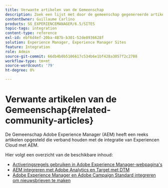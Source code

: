 ```yaml
---
title: Verwante artikelen van de Gemeenschap
description: Zoek een lijst met door de gemeenschap gegenereerde artikelen over de integratie van Experiencen Cloud met Adobe Experience Manager.
contentOwner: Guillaume Carlino
products: SG_EXPERIENCEMANAGER/6.5/SITES
topic-tags: integration
content-type: reference
exl-id: ebf6d4ef-20ba-487b-b301-52de8936628f
solution: Experience Manager, Experience Manager Sites
feature: Integration
role: Admin
source-git-commit: 66db4b0b5106617c534b6e1bf428a3057f2c2708
workflow-type: tm+mt
source-wordcount: '79'
ht-degree: 0%

---
```


# Verwante artikelen van de Gemeenschap{#related-community-articles}

De Gemeenschap Adobe Experience Manager (AEM) heeft een reeks artikelen opgesteld die verband houden met de integratie van Experiencen Cloud met AEM.

Hier volgt een overzicht van de beschikbare inhoud:

* [Activeringsregels gebruiken in Adobe Experience Manager-webpagina&#39;s](https://helpx.adobe.com/experience-manager/using/dtm.html)
* [AEM integreren met Adobe Analytics en Target met DTM](https://helpx.adobe.com/experience-manager/using/integrate-digital-marketing-solutions.html)
* [Adobe Experience Manager en Adobe Campaign Standard integreren om nieuwsbrieven te maken](https://helpx.adobe.com/experience-manager/using/aem_campaign.html)
